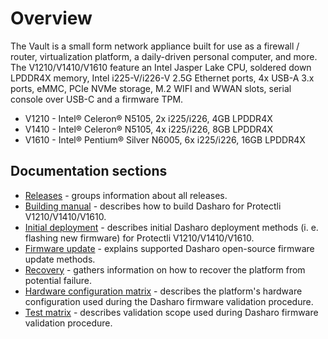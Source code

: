 # Overview

The Vault is a small form network appliance built for use as a firewall /
router, virtualization platform, a daily-driven personal computer, and more.
The V1210/V1410/V1610 feature an Intel Jasper Lake CPU, soldered down LPDDR4X
memory, Intel i225-V/i226-V 2.5G Ethernet ports, 4x USB-A 3.x ports, eMMC,
PCIe NVMe storage, M.2 WIFI and WWAN slots, serial console over USB-C and
a firmware TPM.

* V1210 - Intel® Celeron® N5105, 2x i225/i226, 4GB LPDDR4X
* V1410 - Intel® Celeron® N5105, 4x i225/i226, 8GB LPDDR4X
* V1610 - Intel® Pentium® Silver N6005, 6x i225/i226, 16GB LPDDR4X

## Documentation sections

* [Releases](releases.md) - groups information about all releases.
* [Building manual](building-manual.md) - describes how to build Dasharo for
  Protectli V1210/V1410/V1610.
* [Initial deployment](initial-deployment.md) - describes initial Dasharo
  deployment methods (i. e. flashing new firmware) for Protectli
  V1210/V1410/V1610.
* [Firmware update](firmware-update.md) - explains supported Dasharo
  open-source firmware update methods.
* [Recovery](recovery.md) - gathers information on how to recover the platform
  from potential failure.
* [Hardware configuration matrix](hardware-matrix.md) - describes the
  platform's hardware configuration used during the Dasharo firmware
  validation procedure.
* [Test matrix](test-matrix.md) - describes validation scope used during
  Dasharo firmware validation procedure.
